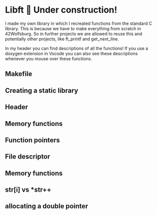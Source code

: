 # Libft 🔨 Under construction!

I made my own library in which I recreated functions from the standard C library. This is because we have to make everything from scratch in 42Wolfsburg. So in further projects we are allowed to reuse this and potentially other projects, like ft_printf and get_next_line. 

In my header you can find descriptions of all the functions! 
If you use a doxygen extension in Vscode you can also see these descriptions whenever you mouse over these functions.

## Makefile

## Creating a static library

## Header

## Memory functions 

## Function pointers

## File descriptor

## Memory functions 

## str[i] vs *str++

## allocating a double pointer

